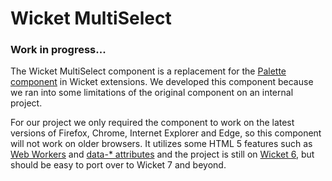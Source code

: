 # Wicket MultiSelect

### Work in progress...

The Wicket MultiSelect component is a replacement for the [Palette component](http://examples6x.wicket.apache.org/compref/wicket/bookmarkable/org.apache.wicket.examples.compref.PalettePage) in Wicket extensions. We developed this component because we ran into some limitations of the original component on an internal project.

For our project we only required the component to work on the latest versions of Firefox, Chrome, Internet Explorer and Edge, so this component will not work on older browsers. It utilizes some HTML 5 features such as [Web Workers](https://www.w3.org/TR/workers/) and [data-* attributes](https://www.w3.org/TR/2011/WD-html5-20110525/elements.html#embedding-custom-non-visible-data-with-the-data-attributes) and the project is still on [Wicket 6](https://wicket.apache.org/start/wicket-6.x.html), but should be easy to port over to Wicket 7 and beyond.

